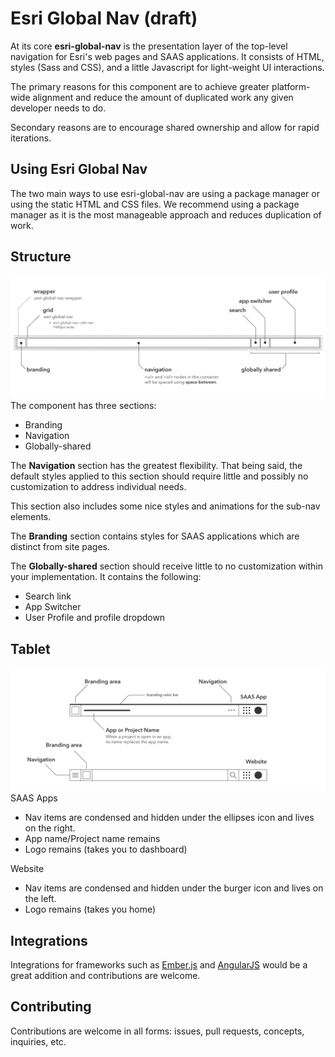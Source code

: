 # Esri Global Nav (draft)

At its core **esri-global-nav** is the presentation layer of the top-level navigation for Esri's web pages and SAAS applications.  It consists of HTML, styles (Sass and CSS), and a little Javascript for light-weight UI interactions.

The primary reasons for this component are to achieve greater platform-wide alignment and reduce the amount of duplicated work any given developer needs to do.

Secondary reasons are to encourage shared ownership and allow for rapid iterations.

## Using Esri Global Nav
The two main ways to use esri-global-nav are using a package manager or using the static HTML and CSS files.  We recommend using a package manager as it is the most manageable approach and reduces duplication of work.

## Structure
![Global Nav structure](https://github.com/ArcGIS/esri-global-nav/raw/master/readme-assets/esri-global-nav-concepts.png)
The component has three sections:
* Branding
* Navigation
* Globally-shared

The **Navigation** section has the greatest flexibility.  That being said, the default styles applied to this section should require little and possibly no customization to address individual needs.

This section also includes some nice styles and animations for the sub-nav elements.

The **Branding** section contains styles for SAAS applications which are distinct from site pages.

The **Globally-shared** section should receive little to no customization within your implementation.  It contains the following:
* Search link
* App Switcher
* User Profile and profile dropdown

## Tablet
![Global Nav structure](https://github.com/ArcGIS/esri-global-nav/raw/master/readme-assets/esri-global-nav-concepts-mobile.png)
SAAS Apps
* Nav items are condensed and hidden under the ellipses icon and lives on the right.
* App name/Project name remains
* Logo remains (takes you to dashboard)

Website
* Nav items are condensed and hidden under the burger icon and lives on the left.
* Logo remains (takes you home)

## Integrations
Integrations for frameworks such as [Ember.js](http://emberjs.com/) and [AngularJS](https://angularjs.org/) would be a great addition and contributions are welcome.

## Contributing
Contributions are welcome in all forms: issues, pull requests, concepts, inquiries, etc.
